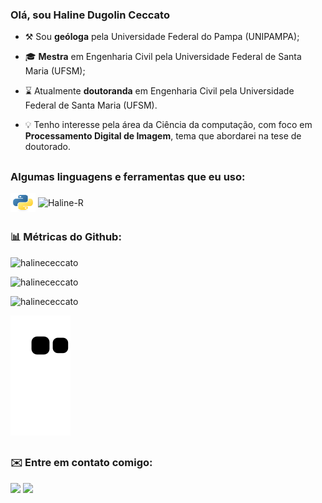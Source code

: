 ### Olá, sou Haline Dugolin Ceccato

- ⚒️ Sou **geóloga** pela Universidade Federal do Pampa (UNIPAMPA); 
- 🎓 **Mestra** em Engenharia Civil pela Universidade Federal de Santa Maria (UFSM); 
- ⌛ Atualmente **doutoranda** em Engenharia Civil pela Universidade Federal de Santa Maria (UFSM). 

- 💡 Tenho interesse pela área da Ciência da computação, com foco em **Processamento Digital de Imagem**, tema que abordarei na tese de doutorado. 
  
 ## 
  <div style="display: inline_block">
  <h3 align="left"> Algumas linguagens e ferramentas que eu uso: </h3>
  <img align="center" alt="Haline-Python" height="30" width="40" src="https://raw.githubusercontent.com/devicons/devicon/master/icons/python/python-original.svg">
  <img align="center" alt="Haline-R" height="30" width="40" src="https://cdn.jsdelivr.net/gh/devicons/devicon/icons/r/r-original.svg" />
  </div></>
 
## 
  <div style="display: inline_block"> 
  <h3 align="left"> 📊 Métricas do Github: </h3>
<p align="left"> <img src="https://komarev.com/ghpvc/?username=halinececcato&label=Profile%20views&color=0e75b6&style=flat" alt="halinececcato" /> </p>

<p><img height="180em" src="https://github-readme-stats.vercel.app/api?username=halinececcato&show_icons=true&locale=en" alt="halinececcato" /></p>

<p><img height="180em" src="https://github-readme-streak-stats.herokuapp.com/?user=halinececcato&" alt="halinececcato" /></p>
  
  ![Snake animation](https://github.com/halinececcato/halinececcato/blob/output/github-contribution-grid-snake.svg)
 
   ##
  <div style="display: inline_block"> 
   <h3 align="left">✉️ Entre em contato comigo: </h3>
  <a href = "mailto:haline.ceccato@gmail.com"><img src="https://img.shields.io/badge/-Gmail-%23333?style=for-the-badge&logo=gmail&logoColor=white" target="_blank"></a>
  <a href="https://www.linkedin.com/in/haline-dugolin-ceccato-428364165" target="_blank"><img src="https://img.shields.io/badge/-LinkedIn-%230077B5?style=for-the-badge&logo=linkedin&logoColor=white" target="_blank"/> 
   </div></>
  
</div>
